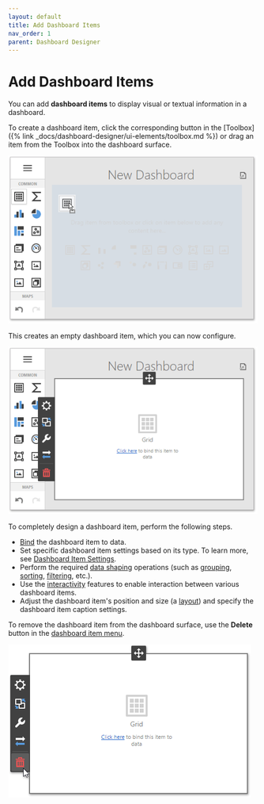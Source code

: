 ```yaml
---
layout: default
title: Add Dashboard Items
nav_order: 1
parent: Dashboard Designer
---
```

# Add Dashboard Items
You can add **dashboard items** to display visual or textual information in a dashboard.

To create a dashboard item, click the corresponding button in the [Toolbox]({% link _docs/dashboard-designer/ui-elements/toolbox.md %}) or drag an item from the Toolbox into the dashboard surface.

![wdd-add-dashboard-item](/assets/images/dashboards/img124596.png)

This creates an empty dashboard item, which you can now configure.

![wdd-empty-dashboard-item](/assets/images/dashboards/img124597.png)

To completely design a dashboard item, perform the following steps.
* [Bind](bind-dashboard-items-to-data.md) the dashboard item to data.
* Set specific dashboard item settings based on its type. To learn more, see [Dashboard Item Settings](dashboard-item-settings.md).
* Perform the required [data shaping](data-shaping.md) operations (such as [grouping](data-shaping/grouping.md), [sorting](data-shaping/sorting.md), [filtering](data-shaping/filtering.md), etc.).
* Use the [interactivity](interactivity.md) features to enable interaction between various dashboard items.
* Adjust the dashboard item's position and size (a [layout](dashboard-layout.md)) and specify the dashboard item caption settings.

To remove the dashboard item from the dashboard surface, use the **Delete** button in the [dashboard item menu](ui-elements/dashboard-item-menu.md).

![wdd-delete-dashboard-item](/assets/images/dashboards/img125500.png)